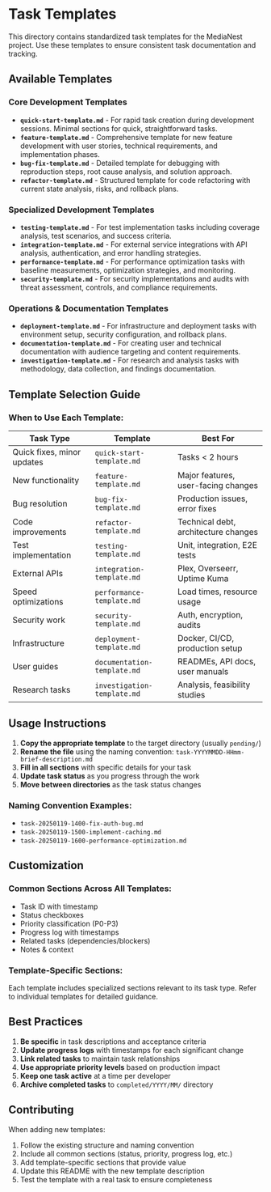 # Task Templates

This directory contains standardized task templates for the MediaNest project. Use these templates to ensure consistent task documentation and tracking.

## Available Templates

### Core Development Templates

- **`quick-start-template.md`** - For rapid task creation during development sessions. Minimal sections for quick, straightforward tasks.
- **`feature-template.md`** - Comprehensive template for new feature development with user stories, technical requirements, and implementation phases.
- **`bug-fix-template.md`** - Detailed template for debugging with reproduction steps, root cause analysis, and solution approach.
- **`refactor-template.md`** - Structured template for code refactoring with current state analysis, risks, and rollback plans.

### Specialized Development Templates

- **`testing-template.md`** - For test implementation tasks including coverage analysis, test scenarios, and success criteria.
- **`integration-template.md`** - For external service integrations with API analysis, authentication, and error handling strategies.
- **`performance-template.md`** - For performance optimization tasks with baseline measurements, optimization strategies, and monitoring.
- **`security-template.md`** - For security implementations and audits with threat assessment, controls, and compliance requirements.

### Operations & Documentation Templates

- **`deployment-template.md`** - For infrastructure and deployment tasks with environment setup, security configuration, and rollback plans.
- **`documentation-template.md`** - For creating user and technical documentation with audience targeting and content requirements.
- **`investigation-template.md`** - For research and analysis tasks with methodology, data collection, and findings documentation.

## Template Selection Guide

### When to Use Each Template:

| Task Type                  | Template                    | Best For                             |
| -------------------------- | --------------------------- | ------------------------------------ |
| Quick fixes, minor updates | `quick-start-template.md`   | Tasks < 2 hours                      |
| New functionality          | `feature-template.md`       | Major features, user-facing changes  |
| Bug resolution             | `bug-fix-template.md`       | Production issues, error fixes       |
| Code improvements          | `refactor-template.md`      | Technical debt, architecture changes |
| Test implementation        | `testing-template.md`       | Unit, integration, E2E tests         |
| External APIs              | `integration-template.md`   | Plex, Overseerr, Uptime Kuma         |
| Speed optimizations        | `performance-template.md`   | Load times, resource usage           |
| Security work              | `security-template.md`      | Auth, encryption, audits             |
| Infrastructure             | `deployment-template.md`    | Docker, CI/CD, production setup      |
| User guides                | `documentation-template.md` | READMEs, API docs, user manuals      |
| Research tasks             | `investigation-template.md` | Analysis, feasibility studies        |

## Usage Instructions

1. **Copy the appropriate template** to the target directory (usually `pending/`)
2. **Rename the file** using the naming convention: `task-YYYYMMDD-HHmm-brief-description.md`
3. **Fill in all sections** with specific details for your task
4. **Update task status** as you progress through the work
5. **Move between directories** as the task status changes

### Naming Convention Examples:

- `task-20250119-1400-fix-auth-bug.md`
- `task-20250119-1500-implement-caching.md`
- `task-20250119-1600-performance-optimization.md`

## Customization

### Common Sections Across All Templates:

- Task ID with timestamp
- Status checkboxes
- Priority classification (P0-P3)
- Progress log with timestamps
- Related tasks (dependencies/blockers)
- Notes & context

### Template-Specific Sections:

Each template includes specialized sections relevant to its task type. Refer to individual templates for detailed guidance.

## Best Practices

1. **Be specific** in task descriptions and acceptance criteria
2. **Update progress logs** with timestamps for each significant change
3. **Link related tasks** to maintain task relationships
4. **Use appropriate priority levels** based on production impact
5. **Keep one task active** at a time per developer
6. **Archive completed tasks** to `completed/YYYY/MM/` directory

## Contributing

When adding new templates:

1. Follow the existing structure and naming convention
2. Include all common sections (status, priority, progress log, etc.)
3. Add template-specific sections that provide value
4. Update this README with the new template description
5. Test the template with a real task to ensure completeness
